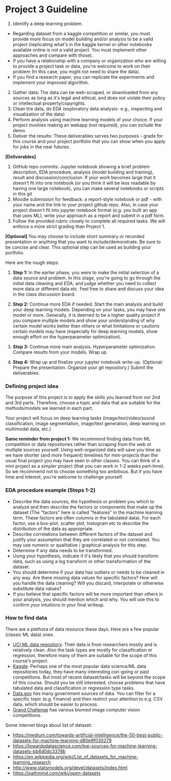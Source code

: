# Project 3 Guideline

1. Identify a deep learning problem. 
- Regarding dataset from a kaggle competition or similar, you must provide more focus on model building and/or analysis to be a valid project (replicating what's in the kaggle kernel or other notebooks available online is not a valid project. You must implement other approaches and compare with those).
- If you have a relationship with a company or organization who are willing to provide a project task or data, you're welcome to work on their problem (In this case, you might not need to share the data). 
- If you find a research paper, you can replicate the experiments and implement your improved algorithm.
2. Gather data: The data can be web-scraped, or downloaded from any sources as long as it's legal and ethical, and does not violate their policy or intellectual property/copyrights.
3. Clean the data, do EDA (exploratory data analysis- e.g., inspecting and visualization of the data)
4. Perform analysis using machine learning models of your choice. If your project involves making an webapp (not required), you can include the demo.
5. Deliver the results: These deliverables serves two purposes - grade for this course and your project portfolio that you can show when you apply for jobs in the near futures.

**[Deliverables]** 
1. GitHub repo commits: Jupyter notebook showing a brief problem description, EDA procedure, analysis (model building and training), result and discussion/conclusion. If your work becomes large that it doesn't fit into one notebook (or you think it will be less readable by having one large notebook), you can make several notebooks or scripts in this git
2. Moodle submission for feedback: a report-style notebook or pdf - with your name and the link to your project github repo. Also, in case your project doesn't fit into jupyter notebook format (e.g. you built an app that uses ML), write your approach as a report and submit in a pdf form.
3. Follow the provided rubric closely to complete all required tasks. We will enforce a more strict grading than Project 1.

**[Optional]** You may choose to include short summary or recorded presentation or anything that you want to include/demonstrate. Be sure to be concise and clear. This optional step can be used as building your portfolio.

Here are the rough steps:         

1. **Step 1:** In the earlier phase, you were to make the initial selection of a data source and problem. In this stage, you're going to go through the initial data cleaning and EDA, and judge whether you need to collect more data or different data etc. Feel free to share and discuss your idea in the class discussion board.

2. **Step 2:** Continue more EDA if needed. Start the main analysis and build your deep learning models. Depending on your tasks, you may have one model or more. Generally, it is deemed to be a higher quality project if you compare multiple models and show your understanding of why certain model works better than others or what limitations or cautions certain models may have (especially for deep learning models, show enough effort on the hyperparameter optimization).

3. **Step 3:** Continue more main analysis. Hyperparameter optimization. Compare results from your models. Wrap up.

4. **Step 4:** Wrap up and finalize your jupyter notebook write-up. (Optional: Prepare the presentation. Organize your git repository.) Submit the deliverables.

### Defining project idea
The purpose of this project is to apply the skills you learned from our 2nd and 3rd parts. Therefore, choose a topic and data that are suitable for the methods/models we learned in each part. 

Your project will focus on deep learning tasks (image/text/video/sound classification, image segmentation, image/text generation, deep learning on multimodal data, etc.)

**Same reminder from project 1:** We recommend finding data from ML competition or data repositories rather than scraping from the web or multiple sources yourself. Using well-organized data will save you time as we have shorter (and more frequent) timelines for mini-projects than the usual final project you may have seen in other classes. You can think of a mini project as a simpler project (that you can work in 1-2 weeks part-time). So we recommend not to choose something too ambitious. But if you have time and interest, you're welcome to challenge yourself.

### EDA procedure example (Steps 1-2)
- Describe the data sources, the hypothesis or problem you which to analyze and then describe the factors or components that make up the dataset (The "factors" here is called "features" in the machine learning term. These factors are often columns in the tabulated data). For each factor, use a box-plot, scatter plot, histogram etc to describe the distribution of the data as appropriate.
- Describe correlations between different factors of the dataset and justify your assumption that they are correlated or not correlated. You may use numeric or qualitative / graphical analysis for this step.
- Determine if any data needs to be transformed.
- Using your hypothesis, indicate if it's likely that you should transform data, such as using a log transform or other transformation of the dataset.
- You should determine if your data has outliers or needs to be cleaned in any way. Are there missing data values for specific factors? How will you handle the data cleaning? Will you discard, interpolate or otherwise substitute data values?
- If you believe that specific factors will be more important than others in your analysis, you should mention which and why. You will use this to confirm your intuitions in your final writeup.

### How to find data
There are a plethora of data resource these days. Here are a few popular (classic ML data) ones.     
- [UCI ML data repository](https://archive.ics.uci.edu/ml/datasets.php): Their data is from researchers mostly and is relatively clean. Also the task types are mostly for classification or regression, therefore many of them are suitable for the scope of this course's project.     
- [Kaggle](https://www.kaggle.com/): Perhaps one of the most popular data science/ML data repositories today, they have many interesting con-going or past competitions. But most of recent dataset/tasks will be beyond the scope of this course. Should you be still interested, choose problems that have tabulated data and classification or regression type tasks.     
- [Data.gov](https://www.data.gov/) has many government sources of data. You can filter for a specific topic (e.g. Finance) and then restrict your attention to e.g. CSV data, which should be easier to process.
- [Grand Challenge](https://grand-challenge.org/) has various biomed image computer vision competitions.

Some internet blogs about list of dataset:     
- https://medium.com/towards-artificial-intelligence/the-50-best-public-datasets-for-machine-learning-d80e9f030279
- https://towardsdatascience.com/top-sources-for-machine-learning-datasets-bb6d0dc3378b
- https://en.wikipedia.org/wiki/List_of_datasets_for_machine-learning_research
- http://www.statsmodels.org/devel/datasets/index.html
- https://pathmind.com/wiki/open-datasets
